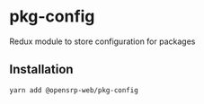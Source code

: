 # pkg-config

Redux module to store configuration for packages

## Installation

```sh
yarn add @opensrp-web/pkg-config
```

